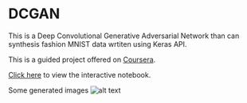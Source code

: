# DCGAN
This is a Deep Convolutional Generative Adversarial Network than can synthesis fashion MNIST data wrtiten using Keras API.

This is a guided project offered on [Coursera](https://www.coursera.org/learn/generative-adversarial-networks-keras/).

[Click here](https://colab.research.google.com/drive/1wp5wRPvaQhJbtqm7Pvy5NCWB5yckdG2y?usp=sharing) to view the interactive notebook.  

Some generated images
![alt text](http://url/to/img.png)
